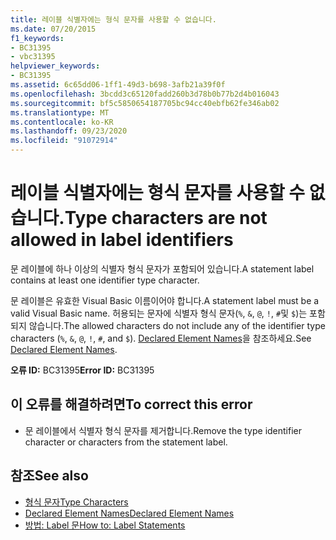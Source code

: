 ```yaml
---
title: 레이블 식별자에는 형식 문자를 사용할 수 없습니다.
ms.date: 07/20/2015
f1_keywords:
- BC31395
- vbc31395
helpviewer_keywords:
- BC31395
ms.assetid: 6c65dd06-1ff1-49d3-b698-3afb21a39f0f
ms.openlocfilehash: 3bcdd3c65120fadd260b3d78b0b77b2d4b016043
ms.sourcegitcommit: bf5c5850654187705bc94cc40ebfb62fe346ab02
ms.translationtype: MT
ms.contentlocale: ko-KR
ms.lasthandoff: 09/23/2020
ms.locfileid: "91072914"
---
```

# <a name="type-characters-are-not-allowed-in-label-identifiers"></a><span data-ttu-id="6bdbf-102">레이블 식별자에는 형식 문자를 사용할 수 없습니다.</span><span class="sxs-lookup"><span data-stu-id="6bdbf-102">Type characters are not allowed in label identifiers</span></span>

<span data-ttu-id="6bdbf-103">문 레이블에 하나 이상의 식별자 형식 문자가 포함되어 있습니다.</span><span class="sxs-lookup"><span data-stu-id="6bdbf-103">A statement label contains at least one identifier type character.</span></span>  
  
 <span data-ttu-id="6bdbf-104">문 레이블은 유효한 Visual Basic 이름이어야 합니다.</span><span class="sxs-lookup"><span data-stu-id="6bdbf-104">A statement label must be a valid Visual Basic name.</span></span> <span data-ttu-id="6bdbf-105">허용되는 문자에 식별자 형식 문자(`%`, `&`, `@`, `!`, `#`및 `$`)는 포함되지 않습니다.</span><span class="sxs-lookup"><span data-stu-id="6bdbf-105">The allowed characters do not include any of the identifier type characters (`%`, `&`, `@`, `!`, `#`, and `$`).</span></span> <span data-ttu-id="6bdbf-106">[Declared Element Names](../programming-guide/language-features/declared-elements/declared-element-names.md)을 참조하세요.</span><span class="sxs-lookup"><span data-stu-id="6bdbf-106">See [Declared Element Names](../programming-guide/language-features/declared-elements/declared-element-names.md).</span></span>  
  
 <span data-ttu-id="6bdbf-107">**오류 ID:** BC31395</span><span class="sxs-lookup"><span data-stu-id="6bdbf-107">**Error ID:** BC31395</span></span>  
  
## <a name="to-correct-this-error"></a><span data-ttu-id="6bdbf-108">이 오류를 해결하려면</span><span class="sxs-lookup"><span data-stu-id="6bdbf-108">To correct this error</span></span>  
  
- <span data-ttu-id="6bdbf-109">문 레이블에서 식별자 형식 문자를 제거합니다.</span><span class="sxs-lookup"><span data-stu-id="6bdbf-109">Remove the type identifier character or characters from the statement label.</span></span>  
  
## <a name="see-also"></a><span data-ttu-id="6bdbf-110">참조</span><span class="sxs-lookup"><span data-stu-id="6bdbf-110">See also</span></span>

- [<span data-ttu-id="6bdbf-111">형식 문자</span><span class="sxs-lookup"><span data-stu-id="6bdbf-111">Type Characters</span></span>](../programming-guide/language-features/data-types/type-characters.md)
- [<span data-ttu-id="6bdbf-112">Declared Element Names</span><span class="sxs-lookup"><span data-stu-id="6bdbf-112">Declared Element Names</span></span>](../programming-guide/language-features/declared-elements/declared-element-names.md)
- [<span data-ttu-id="6bdbf-113">방법: Label 문</span><span class="sxs-lookup"><span data-stu-id="6bdbf-113">How to: Label Statements</span></span>](../programming-guide/program-structure/how-to-label-statements.md)

